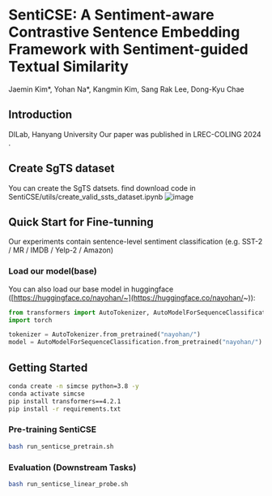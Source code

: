 # SentiCSE: A Sentiment-aware Contrastive Sentence Embedding Framework with Sentiment-guided Textual Similarity
Jaemin Kim*, Yohan Na*, Kangmin Kim, Sang Rak Lee, Dong-Kyu Chae


## Introduction
DILab, Hanyang University
Our paper was published in LREC-COLING 2024 .

## Create SgTS dataset
You can create the SgTS datsets. find download code in SentiCSE/utils/create_valid_ssts_dataset.ipynb
![image](https://github.com/nayohan/SentiCSE/assets/54879393/1e6bb6b0-b4a8-4d9f-8429-d7b7d9f3e181)



## Quick Start for Fine-tunning
Our experiments contain sentence-level sentiment classification (e.g. SST-2 / MR / IMDB / Yelp-2 / Amazon) 

### Load our model(base)
You can also load our base model in huggingface ([https://huggingface.co/nayohan/~](https://huggingface.co/nayohan/~)):
```python
from transformers import AutoTokenizer, AutoModelForSequenceClassification
import torch

tokenizer = AutoTokenizer.from_pretrained("nayohan/")
model = AutoModelForSequenceClassification.from_pretrained("nayohan/")
```

## Getting Started

```bash
conda create -n simcse python=3.8 -y
conda activate simcse
pip install transformers==4.2.1
pip install -r requirements.txt
```

### Pre-training SentiCSE
```bash
bash run_senticse_pretrain.sh
```

### Evaluation (Downstream Tasks)
```bash
bash run_senticse_linear_probe.sh
```
